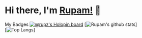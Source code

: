 # Hi there, I'm [Rupam!](https://iRupam.github.io)  👋
My Badges
[![@rupz's Holopin board](https://holopin.io/api/user/board?user=rupz)](https://holopin.io/@rupz)
[![Rupam's github stats](https://github-readme-stats.vercel.app/api?username=iRupam&show_icons=true&theme=tokyonight)]
<br>
[![Top Langs](https://github-readme-stats.vercel.app/api/top-langs/?username=iRupam&theme=tokyonight)]




<!--
**iRupam/iRupam** is a ✨ _special_ ✨ repository because its `README.md` (this file) appears on your GitHub profile.

Here are some ideas to get you started:

- 🔭 I’m currently working on ...
- 🌱 I’m currently learning ...
- 👯 I’m looking to collaborate on ...
- 🤔 I’m looking for help with ...
- 💬 Ask me about ...
- 📫 How to reach me: ...
- 😄 Pronouns: ...
- ⚡ Fun fact: ...
-->
